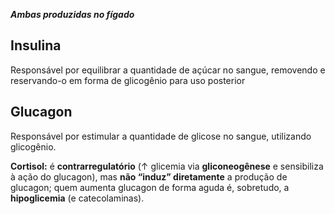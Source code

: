 
***Ambas produzidas no fígado***

## Insulina

Responsável por equilibrar a quantidade de açúcar no sangue, removendo e reservando-o em forma de glicogênio para uso posterior

## Glucagon

Responsável por estimular a quantidade de glicose no sangue, utilizando glicogênio.

**Cortisol:** é **contrarregulatório** (↑ glicemia via **gliconeogênese** e sensibiliza à ação do glucagon), mas **não “induz” diretamente** a produção de glucagon; quem aumenta glucagon de forma aguda é, sobretudo, a **hipoglicemia** (e catecolaminas).